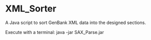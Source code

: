 # XML_Sorter
A Java script to sort GenBank XML data into the designed sections.

Execute with a terminal:
java -jar SAX_Parse.jar
